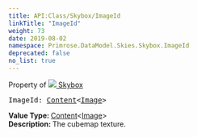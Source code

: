 ```yaml
---
title: API:Class/Skybox/ImageId
linkTitle: "ImageId"
weight: 73
date: 2019-08-02
namespace: Primrose.DataModel.Skies.Skybox.ImageId
deprecated: false
no_list: true
---
```

Property of <a href="/docs/api-reference/Class/Skybox"><img src="/icons/silk/sky.png"/>&nbsp;Skybox</a>
<pre class="method-declaration">
ImageId: <a class="type" href="/docs/api-reference/Misc/Content">Content</a><<a class="type" href="/docs/api-reference/Asset/Image">Image</a>></pre>
<b>Value Type: </b>
<a class="type" href="/docs/api-reference/Misc/Content">Content</a><<a class="type" href="/docs/api-reference/Asset/Image">Image</a>>
<br/>
<b>Description: </b>
The cubemap texture.

